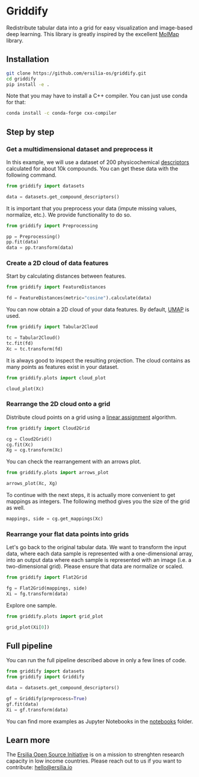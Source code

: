 # Griddify
Redistribute tabular data into a grid for easy visualization and image-based deep learning. This library is greatly inspired by the excellent [MolMap](https://github.com/shenwanxiang/bidd-molmap) library.

## Installation

```bash
git clone https://github.com/ersilia-os/griddify.git
cd griddify
pip install -e .
```

Note that you may have to install a C++ compiler. You can just use conda for that:

```bash
conda install -c conda-forge cxx-compiler
```

## Step by step

### Get a multidimensional dataset and preprocess it

In this example, we will use a dataset of 200 physicochemical [descriptors](https://www.rdkit.org/docs/source/rdkit.Chem.Descriptors.html) calculated for about 10k compounds. You can get these data with the following command.

```python
from griddify import datasets

data = datasets.get_compound_descriptors()
```

It is important that you preprocess your data (impute missing values, normalize, etc.). We provide functionality to do so.

```python
from griddify import Preprocessing

pp = Preprocessing()
pp.fit(data)
data = pp.transform(data)
```

### Create a 2D cloud of data features

Start by calculating distances between features.

```python
from griddify import FeatureDistances

fd = FeatureDistances(metric="cosine").calculate(data)
```

You can now obtain a 2D cloud of your data features. By default, [UMAP](https://umap-learn.readthedocs.io/en/latest/) is used.

```python
from griddify import Tabular2Cloud

tc = Tabular2Cloud()
tc.fit(fd)
Xc = tc.transform(fd)
```

It is always good to inspect the resulting projection. The cloud contains as many points as features exist in your dataset.

```python
from griddify.plots import cloud_plot

cloud_plot(Xc)
```

### Rearrange the 2D cloud onto a grid

Distribute cloud points on a grid using a [linear assignment](https://github.com/gatagat/lap) algorithm.

```python
from griddify import Cloud2Grid

cg = Cloud2Grid()
cg.fit(Xc)
Xg = cg.transform(Xc)
```

You can check the rearrangement with an arrows plot.
```python
from griddify.plots import arrows_plot

arrows_plot(Xc, Xg)
```

To continue with the next steps, it is actually more convenient to get mappings as integers. The following method gives you the size of the grid as well.

```python
mappings, side = cg.get_mappings(Xc)
```

### Rearrange your flat data points into grids

Let's go back to the original tabular data. We want to transform the input data, where each data sample is represented with a one-dimensional array, into an output data where each sample is represented with an image (i.e. a two-dimensional grid). Please ensure that data are normalize or scaled.

```python
from griddify import Flat2Grid

fg = Flat2Grid(mappings, side)
Xi = fg.transform(data)
```

Explore one sample.

```python
from griddify.plots import grid_plot

grid_plot(Xi[0])
```

## Full pipeline

You can run the full pipeline described above in only a few lines of code.

```python
from griddify import datasets
from griddify import Griddify

data = datasets.get_compound_descriptors()

gf = Griddify(preprocess=True)
gf.fit(data)
Xi = gf.transform(data)
```

You can find more examples as Jupyter Notebooks in the [notebooks](notebooks) folder.

## Learn more

The [Ersilia Open Source Initiative](https://ersilia.io) is on a mission to strenghten research capacity in low income countries. Please reach out to us if you want to contribute: [hello@ersilia.io]()
